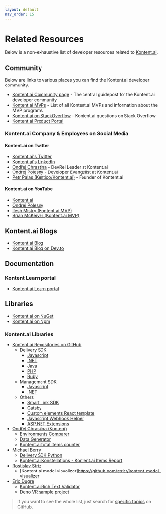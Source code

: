 ```yaml
---
layout: default
nav_order: 15
---
```


# Related Resources

Below is a non-exhaustive list of developer resources related to [Kontent.ai](https://kontent.ai/).

## Community

Below are links to various places you can find the Kontent.ai developer community.

- [Kontent.ai Community page](https://kontent.ai/community) - The central guidepost for the Kontent.ai developer community
- [Kontent.ai MVPs](https://kontent.ai/mvp-program) - List of all Kontent.ai MVPs and information about the MVP programs
- [Kontent.ai on StackOverflow](https://stackoverflow.com/tags/kontent-ai) - Kontent.ai questions on Stack Overflow
- [Kontent.ai Product Portal](https://feedback.kontent.ai)

### Kontent.ai Company & Employees on Social Media

#### Kontent.ai on Twitter


- [Kontent.ai's Twitter](https://twitter.com/Kontent_ai)
- [Kontent.ai's LinkedIn](https://www.linkedin.com/company/kontentai)
- [Ondřej Chrastina](https://twitter.com/ChrastinaOndrej) - DevRel Leader at Kontent.ai
- [Ondrej Polesny](https://twitter.com/ondrabus) - Developer Evangelist at Kontent.ai
- [Petr Palas (Kentico/Kontent.ai)](https://twitter.com/PetrPalas) - Founder of Kontent.ai


#### Kontent.ai on YouTube

- [Kontent.ai](https://www.youtube.com/@Kontentai)
- [Ondrej Polesny](https://www.youtube.com/c/Ondrabus)
- [Ilesh Mistry (Kontent.ai MVP)](https://www.youtube.com/channel/UCJw61xmGGyVKskziXegliIw)
- [Brian McKeiver (Kontent.ai MVP)](https://www.youtube.com/channel/UCy6XSB_tJGTnAWEfLv2EqcA)

## Kontent.ai Blogs

- [Kontent.ai Blog](https://kontent.ai/blog)
- [Kontent.ai Blog on Dev.to](https://dev.to/kontent_ai)


## Documentation

### Kontent Learn portal

- [Kontent.ai Learn portal](https://kontent.ai/learn)

## Libraries

- [Kontent.ai on NuGet](https://www.nuget.org/packages?q=Kontent.ai)
- [Kontent.ai on Npm](https://www.npmjs.com/search?q=@kontent-ai)

### Kontent.ai Libraries

- [Kontent.ai Repositories on GitHub](https://github.com/orgs/kontent-ai/repositories)
  - Delivery SDK
    - [Javascript](https://github.com/kontent-ai/delivery-sdk-js)  
    - [.NET](https://github.com/kontent-ai/delivery-sdk-net)
    - [Java](https://github.com/kontent-ai/java-packages)
    - [PHP](https://github.com/kontent-ai/delivery-sdk-php)
    - [Ruby](https://github.com/kontent-ai/delivery-sdk-ruby)
  - Management SDK
    - [Javascript](https://github.com/kontent-ai/management-sdk-js)
    - [.NET](https://github.com/kontent-ai/management-sdk-net)
  - Others  
    - [Smart Link SDK](https://github.com/kontent-ai/smart-link)
    - [Gatsby](https://github.com/kontent-ai/gatsby-packages)
    - [Custom elements React template](https://github.com/kontent-ai/custom-element-template-react)
    - [Javascript Webhook Helper](https://github.com/kontent-ai/webhook-helper-js)
    - [ASP.NET Extensions](https://github.com/kontent-ai/aspnetcore-extensions)
- [Ondřej Chrastina (Kontent)](https://github.com/Simply007)
  - [Environments Comparer](https://github.com/Simply007/kontent-environments-comparer)
  - [Data Generator](https://github.com/Simply007/kontent-data-generator)
  - [Kontent.ai total items counter](https://github.com/Simply007/kontent-sample-app-total-content-items)
- [Michael Berry](https://github.com/kentico-michaelb)
  - [Delivery SDK Python](https://github.com/kentico-michaelb/kontent-delivery-python-sdk)
  - [Kontent.ai Konstellations - Kontent.ai Items Report](https://github.com/kentico-michaelb/kontent-linked-report) 
- [Rostislav Striz](https://github.com/strizr)
  - [Kontent.ai model visualizer]https://github.com/strizr/kontent-model-visualizer
- [Eric Dugre](https://github.com/kentico-ericd)
  - [Kontent.ai Rich Text Validator](https://github.com/kentico-ericd/kontent-richtext-validation)
  - [Deno VR sample project](https://github.com/kentico-ericd/kontent-deno-vr)

> If you want to see the whole list, just search for [specific topics](./Naming-conventions.md#tagging) on GitHub.
